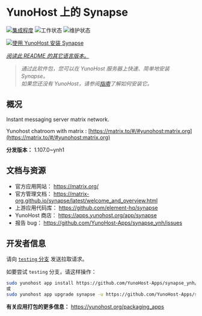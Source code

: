 <!--
注意：此 README 由 <https://github.com/YunoHost/apps/tree/master/tools/readme_generator> 自动生成
请勿手动编辑。
-->

# YunoHost 上的 Synapse

[![集成程度](https://dash.yunohost.org/integration/synapse.svg)](https://dash.yunohost.org/appci/app/synapse) ![工作状态](https://ci-apps.yunohost.org/ci/badges/synapse.status.svg) ![维护状态](https://ci-apps.yunohost.org/ci/badges/synapse.maintain.svg)

[![使用 YunoHost 安装 Synapse](https://install-app.yunohost.org/install-with-yunohost.svg)](https://install-app.yunohost.org/?app=synapse)

*[阅读此 README 的其它语言版本。](./ALL_README.md)*

> *通过此软件包，您可以在 YunoHost 服务器上快速、简单地安装 Synapse。*  
> *如果您还没有 YunoHost，请参阅[指南](https://yunohost.org/install)了解如何安装它。*

## 概况

Instant messaging server matrix network.

Yunohost chatroom with matrix : [https://matrix.to/#/#yunohost:matrix.org](https://matrix.to/#/#yunohost:matrix.org)


**分发版本：** 1.107.0~ynh1
## 文档与资源

- 官方应用网站： <https://matrix.org/>
- 官方管理文档： <https://matrix-org.github.io/synapse/latest/welcome_and_overview.html>
- 上游应用代码库： <https://github.com/element-hq/synapse>
- YunoHost 商店： <https://apps.yunohost.org/app/synapse>
- 报告 bug： <https://github.com/YunoHost-Apps/synapse_ynh/issues>

## 开发者信息

请向 [`testing` 分支](https://github.com/YunoHost-Apps/synapse_ynh/tree/testing) 发送拉取请求。

如要尝试 `testing` 分支，请这样操作：

```bash
sudo yunohost app install https://github.com/YunoHost-Apps/synapse_ynh/tree/testing --debug
或
sudo yunohost app upgrade synapse -u https://github.com/YunoHost-Apps/synapse_ynh/tree/testing --debug
```

**有关应用打包的更多信息：** <https://yunohost.org/packaging_apps>
